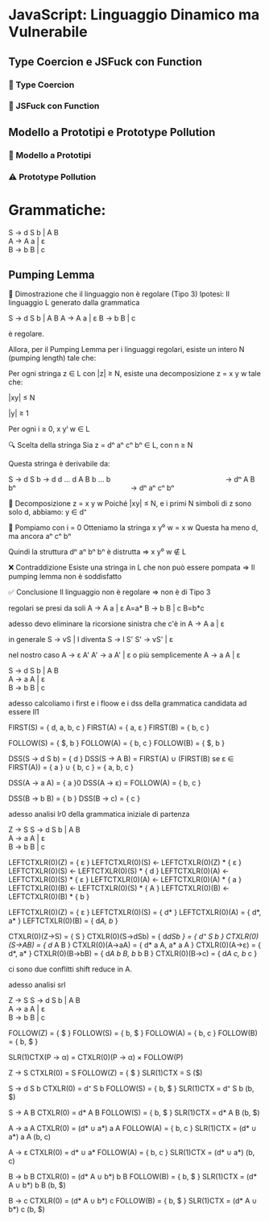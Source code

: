 # JavaScript: Linguaggio Dinamico ma Vulnerabile
##  Type Coercion e JSFuck con Function
### 🔄 Type Coercion
### 🧩 JSFuck con Function
##  Modello a Prototipi e Prototype Pollution
### 🧬 Modello a Prototipi
### ⚠️ Prototype Pollution

# Grammatiche: 

S → d S b | A B  
A → A a | ε  
B → b B | c

## Pumping Lemma

🧠 Dimostrazione che il linguaggio non è regolare (Tipo 3)
Ipotesi: Il linguaggio L generato dalla grammatica

S → d S b | A B
A → A a | ε
B → b B | c

è regolare.

Allora, per il Pumping Lemma per i linguaggi regolari,
esiste un intero N (pumping length) tale che:

Per ogni stringa z ∈ L con |z| ≥ N,
esiste una decomposizione z = x y w tale che:

|xy| ≤ N

|y| ≥ 1

Per ogni i ≥ 0, x yⁱ w ∈ L

🔍 Scelta della stringa
Sia z = dⁿ aⁿ cⁿ bⁿ ∈ L, con n ≥ N

Questa stringa è derivabile da:

S → d S b → d d ... d A B b ... b
                → dⁿ A B bⁿ
                → dⁿ aⁿ cⁿ bⁿ

🧩 Decomposizione z = x y w
Poiché |xy| ≤ N, e i primi N simboli di z sono solo d,
abbiamo: y ∈ d⁺

🚫 Pompiamo con i = 0
Otteniamo la stringa x y⁰ w = x w
Questa ha meno d, ma ancora aⁿ cⁿ bⁿ

Quindi la struttura dⁿ aⁿ bⁿ bⁿ è distrutta
⇒ x y⁰ w ∉ L

❌ Contraddizione
Esiste una stringa in L che non può essere pompata
⇒ Il pumping lemma non è soddisfatto

✅ Conclusione
Il linguaggio non è regolare ⇒ non è di Tipo 3

regolari se presi da soli
A → A a | ε  A=a*
B → b B | c  B=b*c

adesso devo eliminare la ricorsione sinistra che c'è in 
A → A a | ε

in generale
S -> vS | l
diventa
S -> l S'
S' -> vS' | ε

nel nostro caso
A  → ε A'
A' → a A' | ε
o più semplicemente
A -> a A | ε


S  → d S b | A B  
A  → a A | ε  
B  → b B | c

adesso calcoliamo i first e i floow e i dss della grammatica candidata ad essere ll1

FIRST(S) = { d, a, b, c }
FIRST(A) = { a, ε }
FIRST(B) = { b, c }


FOLLOW(S) = { $, b }
FOLLOW(A) = { b, c }
FOLLOW(B) = { $, b }

DSS(S → d S b) = { d }
DSS(S → A B) = FIRST(A) ∪ (FIRST(B) se ε ∈ FIRST(A)) = { a } ∪ { b, c } = { a, b, c }

DSS(A → a A) = { a }0
DSS(A → ε) = FOLLOW(A) = { b, c }

DSS(B → b B) = { b }
DSS(B → c) = { c }

adesso analisi lr0 della grammatica iniziale di partenza

Z -> S
S  → d S b | A B  
A  → a A | ε  
B  → b B | c

LEFTCTXLR(0)(Z) = { ε }
LEFTCTXLR(0)(S) <- LEFTCTXLR(0)(Z) * { ε }
LEFTCTXLR(0)(S) <- LEFTCTXLR(0)(S) * { d }
LEFTCTXLR(0)(A) <- LEFTCTXLR(0)(S) * { ε }
LEFTCTXLR(0)(A) <- LEFTCTXLR(0)(A) * { a }
LEFTCTXLR(0)(B) <- LEFTCTXLR(0)(S) * { A }
LEFTCTXLR(0)(B) <- LEFTCTXLR(0)(B) * { b }

LEFTCTXLR(0)(Z) = { ε }
LEFTCTXLR(0)(S) = { d* }
LEFTCTXLR(0)(A) = { d*, a* }
LEFTCTXLR(0)(B) = { d*A, b* }

CTXLR(0)(Z->S) = { S }
CTXLR(0)(S->dSb) = { d*dSb } = { d⁺ S b }
CTXLR(0)(S->AB) = { d* A B }
CTXLR(0)(A->aA) = { d* a A, a* a A }
CTXLR(0)(A->ε) = { d*, a* }
CTXLR(0)(B->bB) = { d*A b B, b* b B }
CTXLR(0)(B->c) = { d*A c, b* c }

ci sono due conflitti shift reduce in A.

adesso analisi srl 

Z -> S
S  → d S b | A B  
A  → a A | ε  
B  → b B | c

FOLLOW(Z) = { $ }
FOLLOW(S) = { b, $ }
FOLLOW(A) = { b, c }
FOLLOW(B) = { b, $ }

SLR(1)CTX(P → α) = CTXLR(0)(P → α) × FOLLOW(P)

Z → S
CTXLR(0) = S
FOLLOW(Z) = { $ }
SLR(1)CTX = S ($)

S → d S b
CTXLR(0) = d⁺ S b
FOLLOW(S) = { b, $ }
SLR(1)CTX = d⁺ S b (b, $)

S → A B
CTXLR(0) = d* A B
FOLLOW(S) = { b, $ }
SLR(1)CTX = d* A B (b, $)

A → a A
CTXLR(0) = (d* ∪ a*) a A
FOLLOW(A) = { b, c }
SLR(1)CTX = (d* ∪ a*) a A (b, c)

A → ε
CTXLR(0) = d* ∪ a*
FOLLOW(A) = { b, c }
SLR(1)CTX = (d* ∪ a*) (b, c)

B → b B
CTXLR(0) = (d* A ∪ b*) b B
FOLLOW(B) = { b, $ }
SLR(1)CTX = (d* A ∪ b*) b B (b, $)

B → c
CTXLR(0) = (d* A ∪ b*) c
FOLLOW(B) = { b, $ }
SLR(1)CTX = (d* A ∪ b*) c (b, $)
